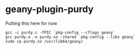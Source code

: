 # geany-plugin-purdy

Putting this here for now

```
gcc -c purdy.c -fPIC `pkg-config --cflags geany`
gcc purdy.o -o purdy.so -shared `pkg-config --libs geany` 
sudo cp purdy.so /usr/lib64/geany/
```
